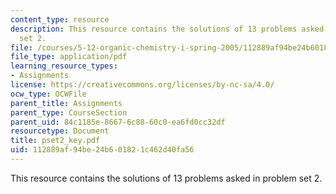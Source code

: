 ```yaml
---
content_type: resource
description: This resource contains the solutions of 13 problems asked in problem
  set 2.
file: /courses/5-12-organic-chemistry-i-spring-2005/112889af94be24b601821c462d40fa56_pset2_key.pdf
file_type: application/pdf
learning_resource_types:
- Assignments
license: https://creativecommons.org/licenses/by-nc-sa/4.0/
ocw_type: OCWFile
parent_title: Assignments
parent_type: CourseSection
parent_uid: 84c1185e-8667-6c88-60c0-ea6fd0cc32df
resourcetype: Document
title: pset2_key.pdf
uid: 112889af-94be-24b6-0182-1c462d40fa56
---
```

This resource contains the solutions of 13 problems asked in problem set 2.
